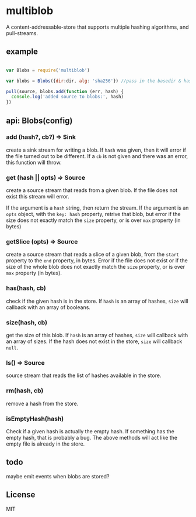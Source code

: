 # multiblob

A content-addressable-store that supports multiple hashing algorithms,
and pull-streams.

## example

``` js

var Blobs = require('multiblob')

var blobs = Blobs({dir:dir, alg: 'sha256'}) //pass in the basedir & hash alg

pull(source, blobs.add(function (err, hash) {
  console.log('added source to blobs:', hash)
})

```

## api: Blobs(config)

### add (hash?, cb?) => Sink

create a sink stream for writing a blob.
If `hash` was given, then it will error if the file turned out to be different.
If a `cb` is not given and there was an error, this function will throw.

### get (hash || opts) => Source

create a source stream that reads from a given blob.
If the file does not exist this stream will error.

If the argument is a `hash` string, then return the stream.
If the argument is an `opts` object, with the `key: hash` property,
retrive that blob, but error if the size does not exactly match the
`size` property, or is over `max` property (in bytes)

### getSlice (opts) => Source

create a source stream that reads a slice of a given blob,
from the `start` property to the `end` property, in bytes.
Error if the file does not exist or if
the size of the whole blob does not exactly match the
`size` property, or is over `max` property (in bytes).

### has(hash, cb)

check if the given hash is in the store.
If `hash` is an array of hashes,
`size` will callback with an array of booleans.

### size(hash, cb)

get the size of this blob. If `hash` is an array of hashes,
`size` will callback with an array of sizes.
If the hash does not exist in the store, `size` will callback `null`.


### ls() => Source

source stream that reads the list of hashes available in the store.

### rm(hash, cb)

remove a hash from the store.

### isEmptyHash(hash)

Check if a given hash is actually the empty hash. If something has the empty hash,
that is probably a bug. The above methods will act like the empty file is already in the store.


## todo

maybe emit events when blobs are stored?

## License

MIT
